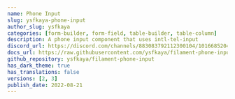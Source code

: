 ```yaml
---
name: Phone Input
slug: ysfkaya-phone-input
author_slug: ysfkaya
categories: [form-builder, form-field, table-builder, table-column]
description: A phone input component that uses intl-tel-input
discord_url: https://discord.com/channels/883083792112300104/1016685204171149383
docs_url: https://raw.githubusercontent.com/ysfkaya/filament-phone-input/main/README.md
github_repository: ysfkaya/filament-phone-input
has_dark_theme: true
has_translations: false
versions: [2, 3]
publish_date: 2022-08-21
---
```

